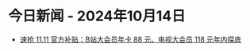 # 今日新闻 - 2024年10月14日
- [速抢 11.11 官方补贴：B站大会员年卡 88 元、电视大会员 118 元年内探底](https://www.ithome.com/0/801/936.htm)
